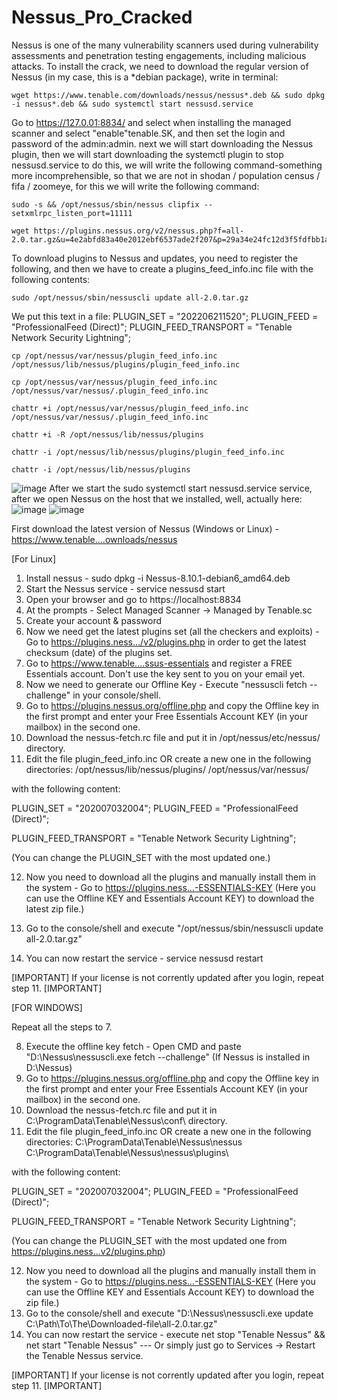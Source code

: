 # Nessus_Pro_Cracked
Nessus is one of the many vulnerability scanners used during vulnerability assessments and penetration testing engagements, including malicious attacks. To install the crack, we need to download the regular version of Nessus (in my case, this is a *debian package), write in terminal:

    wget https://www.tenable.com/downloads/nessus/nessus*.deb && sudo dpkg -i nessus*.deb && sudo systemctl start nessusd.service

Go to https://127.0.01:8834/ and select when installing the managed scanner and select "enable"tenable.SK, and then set the login and password of the admin:admin. next we will start downloading the Nessus plugin, then we will start downloading the systemctl plugin to stop nessusd.service
to do this, we will write the following command-something more incomprehensible, so that we are not in shodan / population census / fifa / zoomeye, for this we will write the following command:

    sudo -s && /opt/nessus/sbin/nessus clipfix --setxmlrpc_listen_port=11111

    wget https://plugins.nessus.org/v2/nessus.php?f=all-2.0.tar.gz&u=4e2abfd83a40e2012ebf6537ade2f207&p=29a34e24fc12d3f5fdfbb1ae948972c6

To download plugins to Nessus and updates, you need to register the following, and then we have to create a plugins_feed_info.inc file with the following contents:

    sudo /opt/nessus/sbin/nessuscli update all-2.0.tar.gz

We put this text in a file:
PLUGIN_SET = "202206211520";
PLUGIN_FEED = "ProfessionalFeed (Direct)";
PLUGIN_FEED_TRANSPORT = "Tenable Network Security Lightning";

    cp /opt/nessus/var/nessus/plugin_feed_info.inc /opt/nessus/lib/nessus/plugins/plugin_feed_info.inc

    cp /opt/nessus/var/nessus/plugin_feed_info.inc /opt/nessus/var/nessus/.plugin_feed_info.inc

    chattr +i /opt/nessus/var/nessus/plugin_feed_info.inc /opt/nessus/var/nessus/.plugin_feed_info.inc

    chattr +i -R /opt/nessus/lib/nessus/plugins

    chattr -i /opt/nessus/lib/nessus/plugins/plugin_feed_info.inc

    chattr -i /opt/nessus/lib/nessus/plugins

![image](https://user-images.githubusercontent.com/108927927/194062073-3896e9f1-f64b-42eb-9bbf-0aa016073ad9.png)
After we start the sudo systemctl start nessusd.service service, after we open Nessus on the host that we installed, well, actually here:
![image](https://user-images.githubusercontent.com/108927927/194062157-1985ce41-9445-422c-8337-2b8322f10bc2.png)
![image](https://user-images.githubusercontent.com/108927927/194062193-6a3ee6ab-8550-451a-aebe-6223c5db2cab.png)


First download the latest version of Nessus (Windows or Linux) - https://www.tenable....ownloads/nessus

[For Linux]
1. Install nessus - sudo dpkg -i Nessus-8.10.1-debian6_amd64.deb
2. Start the Nessus service - service nessusd start
3. Open your browser and go to https://localhost:8834
4. At the prompts - Select Managed Scanner -> Managed by Tenable.sc
5. Create your account & password
6. Now we need get the latest plugins set (all the checkers and exploits) - Go to https://plugins.ness.../v2/plugins.php in order to get the latest checksum (date) of the plugins set.
7. Go to https://www.tenable....ssus-essentials and register a FREE Essentials account. Don't use the key sent to you on your email yet.
8. Now we need to generate our Offline Key - Execute "nessuscli fetch --challenge" in your console/shell.
9. Go to https://plugins.nessus.org/offline.php and copy the Offline key in the first prompt and enter your Free Essentials Account KEY (in your mailbox) in the second one.
10. Download the nessus-fetch.rc file and put it in /opt/nessus/etc/nessus/ directory.
11. Edit the file plugin_feed_info.inc OR create a new one in the following directories:
/opt/nessus/lib/nessus/plugins/
/opt/nessus/var/nessus/

with the following content:

PLUGIN_SET = "202007032004";
PLUGIN_FEED = "ProfessionalFeed (Direct)";

PLUGIN_FEED_TRANSPORT = "Tenable Network Security Lightning";

(You can change the PLUGIN_SET with the most updated one.)

12. Now you need to download all the plugins and manually install them in the system - Go to https://plugins.ness...-ESSENTIALS-KEY (Here you can use the Offline KEY and Essentials Account KEY) to download the latest zip file.)

13. Go to the console/shell and execute "/opt/nessus/sbin/nessuscli update all-2.0.tar.gz"
13. You can now restart the service - service nessusd restart

[IMPORTANT] If your license is not corrently updated after you login, repeat step 11. [IMPORTANT]


[FOR WINDOWS]

Repeat all the steps to 7.

8. Execute the offline key fetch - Open CMD and paste "D:\Nessus\nessuscli.exe fetch --challenge" (If Nessus is installed in D:\Nessus)
9. Go to https://plugins.nessus.org/offline.php and copy the Offline key in the first prompt and enter your Free Essentials Account KEY (in your mailbox) in the second one.
10. Download the nessus-fetch.rc file and put it in C:\ProgramData\Tenable\Nessus\conf\ directory.
11. Edit the file plugin_feed_info.inc OR create a new one in the following directories:
C:\ProgramData\Tenable\Nessus\nessus\
C:\ProgramData\Tenable\Nessus\nessus\plugins\

with the following content:

PLUGIN_SET = "202007032004";
PLUGIN_FEED = "ProfessionalFeed (Direct)";

PLUGIN_FEED_TRANSPORT = "Tenable Network Security Lightning";

(You can change the PLUGIN_SET with the most updated one from https://plugins.ness...v2/plugins.php)

12. Now you need to download all the plugins and manually install them in the system - Go to https://plugins.ness...-ESSENTIALS-KEY (Here you can use the Offline KEY and Essentials Account KEY) to download the zip file.)
13. Go to the console/shell and execute "D:\Nessus\nessuscli.exe update C:\Path\To\The\Downloaded-file\all-2.0.tar.gz"
14. You can now restart the service - execute net stop "Tenable Nessus" && net start "Tenable Nessus" --- Or simply just go to Services -> Restart the Tenable Nessus service.

[IMPORTANT] If your license is not corrently updated after you login, repeat step 11. [IMPORTANT]
